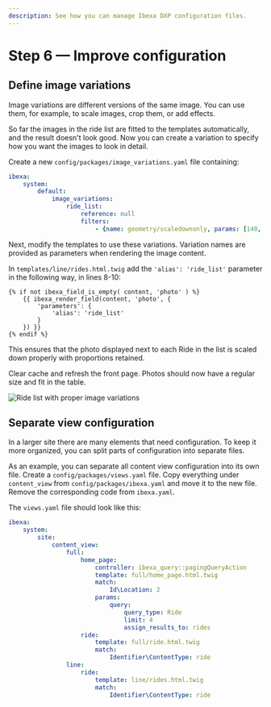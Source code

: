 ```yaml
---
description: See how you can manage Ibexa DXP configuration files.
---
```


# Step 6 — Improve configuration

## Define image variations

Image variations are different versions of the same image.
You can use them, for example, to scale images, crop them, or add effects.

So far the images in the ride list are fitted to the templates automatically, and the result doesn't look good.
Now you can create a variation to specify how you want the images to look in detail.

Create a new `config/packages/image_variations.yaml` file containing:

``` yaml
ibexa:
    system:
        default:
            image_variations:
                ride_list:
                    reference: null
                    filters:
                        - {name: geometry/scaledownonly, params: [140, 100]}
```

Next, modify the templates to use these variations.
Variation names are provided as parameters when rendering the image content.

In `templates/line/rides.html.twig` add the `'alias': 'ride_list'` parameter in the following way, in lines 8-10:

``` html+twig
{% if not ibexa_field_is_empty( content, 'photo' ) %}
    {{ ibexa_render_field(content, 'photo', {
        'parameters': {
            'alias': 'ride_list'
        }
    }) }}
{% endif %}
```

This ensures that the photo displayed next to each Ride in the list is scaled down properly with proportions retained.

Clear cache and refresh the front page.
Photos should now have a regular size and fit in the table.

![Ride list with proper image variations](bike_tutorial_ride_list.png)

## Separate view configuration

In a larger site there are many elements that need configuration.
To keep it more organized, you can split parts of configuration into separate files.

As an example, you can separate all content view configuration into its own file.
Create a `config/packages/views.yaml` file.
Copy everything under `content_view` from `config/packages/ibexa.yaml` and move it to the new file.
Remove the corresponding code from `ibexa.yaml`.

The `views.yaml` file should look like this:

``` yaml
ibexa:
    system:
        site:
            content_view:
                full:
                    home_page:
                        controller: ibexa_query::pagingQueryAction
                        template: full/home_page.html.twig
                        match:
                            Id\Location: 2
                        params:
                            query:
                                query_type: Ride
                                limit: 4
                                assign_results_to: rides
                    ride:
                        template: full/ride.html.twig
                        match:
                            Identifier\ContentType: ride
                line:
                    ride:
                        template: line/rides.html.twig
                        match:
                            Identifier\ContentType: ride
```
